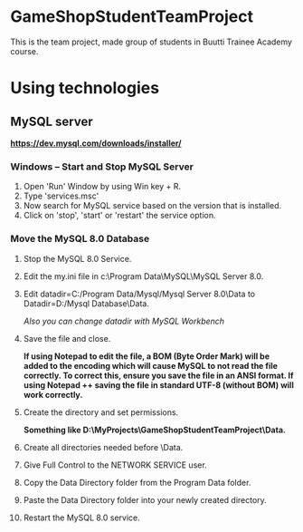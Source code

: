 # GameShopStudentTeamProject
This is the team project, made group of students in Buutti Trainee Academy course.

# Using technologies

## MySQL server

**https://dev.mysql.com/downloads/installer/**

### Windows – Start and Stop MySQL Server

1.  Open 'Run' Window by using Win key + R.
2.  Type 'services.msc'
3.  Now search for MySQL service based on the version that is installed.
4.  Click on 'stop', 'start' or 'restart' the service option.

### Move the MySQL 8.0 Database

1.  Stop the MySQL 8.0 Service.
2.  Edit the my.ini file in c:\Program Data\MySQL\MySQL Server 8.0.
3.  Edit datadir=C:/Program Data/Mysql/Mysql Server 8.0\Data to Datadir=D:/Mysql Database\Data.

    *Also you can change datadir with MySQL Workbench*
    
5.  Save the file and close.

    **If using Notepad to edit the file, a BOM (Byte Order Mark) will be added to the encoding which will cause MySQL to not read the file correctly. To correct this, ensure you save the file in an ANSI format. If using Notepad ++ saving the file in standard UTF-8 (without BOM)  will work correctly.**
    
5.  Create the directory and set permissions.

    **Something like D:\MyProjects\GameShopStudentTeamProject\Data.**
    
6.  Create all directories needed before \Data.
7.  Give Full Control to the NETWORK SERVICE user.
8.  Copy the Data Directory folder from the Program Data folder.
9.  Paste the Data Directory folder into your newly created directory.
10. Restart the MySQL 8.0 service.
